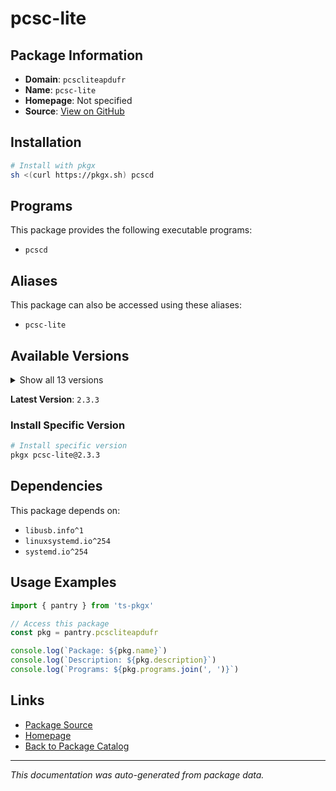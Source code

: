 # pcsc-lite

>

## Package Information

- **Domain**: `pcscliteapdufr`
- **Name**: `pcsc-lite`
- **Homepage**: Not specified
- **Source**: [View on GitHub](https://github.com/pkgxdev/pantry/tree/main/projects/pcsclite.apdu.fr/package.yml)

## Installation

```bash
# Install with pkgx
sh <(curl https://pkgx.sh) pcscd
```

## Programs

This package provides the following executable programs:

- `pcscd`

## Aliases

This package can also be accessed using these aliases:

- `pcsc-lite`

## Available Versions

<details>
<summary>Show all 13 versions</summary>

- `2.3.3`, `2.3.2`, `2.3.1`, `2.3.0`, `2.2.3`
- `2.2.2`, `2.2.1`, `2.2.0`, `2.1.0`, `2.0.3`
- `2.0.2`, `2.0.1`, `2.0.0`

</details>

**Latest Version**: `2.3.3`

### Install Specific Version

```bash
# Install specific version
pkgx pcsc-lite@2.3.3
```

## Dependencies

This package depends on:

- `libusb.info^1`
- `linuxsystemd.io^254`
- `systemd.io^254`

## Usage Examples

```typescript
import { pantry } from 'ts-pkgx'

// Access this package
const pkg = pantry.pcscliteapdufr

console.log(`Package: ${pkg.name}`)
console.log(`Description: ${pkg.description}`)
console.log(`Programs: ${pkg.programs.join(', ')}`)
```

## Links

- [Package Source](https://github.com/pkgxdev/pantry/tree/main/projects/pcsclite.apdu.fr/package.yml)
- [Homepage](#)
- [Back to Package Catalog](../package-catalog.md)

---

*This documentation was auto-generated from package data.*
